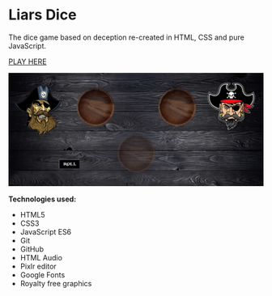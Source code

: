 # Liars Dice


The dice game based on deception re-created in HTML, CSS and pure JavaScript.

[PLAY HERE](https://kasjanhinc.github.io/Liars-Dice/)

![Liars-Dice](./img/screenshots/cover.png)

**Technologies used:**

- HTML5
- CSS3
- JavaScript ES6
- Git
- GitHub
- HTML Audio
- Pixlr editor
- Google Fonts
- Royalty free graphics
